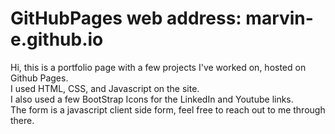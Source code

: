 # GitHubPages web address: marvin-e.github.io

Hi, this is a portfolio page with a few projects I've worked on, hosted on Github Pages.<br>
I used HTML, CSS, and Javascript on the site.<br>
I also used a few BootStrap Icons for the LinkedIn and Youtube links.<br>
The form is a javascript client side form, feel free to reach out to me through there.<br>
